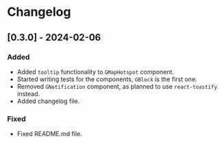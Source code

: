 # Changelog

## [0.3.0] - 2024-02-06

### Added
- Added `tooltip` functionality to `GMapHotspot` component.
- Started writing tests for the components, `GBlock` is the first one.
- Removed `GNotification` component, as planned to use `react-toastify` instead.
- Added changelog file.

### Fixed
- Fixed README.md file.
